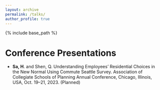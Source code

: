 ```yaml
---
layout: archive
permalink: /talks/
author_profile: true
---
```

{% include base_path %}

# Conference Presentations
* **Sa, H**. and Shen, Q. Understanding Employees’ Residential Choices in the New Normal Using Commute Seattle Survey. Association of Collegiate Schools of Planning Annual Conference, Chicago, Illinois, USA, Oct. 19–21, 2023. (Planned)


